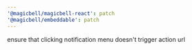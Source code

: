 ```yaml
---
'@magicbell/magicbell-react': patch
'@magicbell/embeddable': patch
---
```


ensure that clicking notification menu doesn't trigger action url
